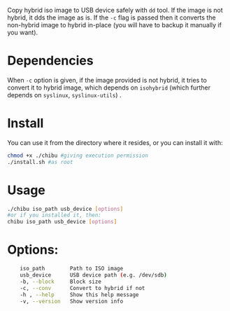 Copy hybrid iso image to USB device safely with `dd` tool. If the image is not hybrid, it dds the image as is. If the `-c` flag is passed then it converts the non-hybrid image to hybrid in-place (you will have to backup it manually if you want).

# Dependencies

When `-c` option is given, if the image provided is not hybrid, it tries to convert it to hybrid image, which depends on `isohybrid` (which further depends on `syslinux`, `syslinux-utils`) .

# Install

You can use it from the directory where it resides, or you can install it with:

```bash
chmod +x ./chibu #giving execution permission
./install.sh #as root
```

# Usage

```bash
./chibu iso_path usb_device [options]
#or if you installed it, then:
chibu iso_path usb_device [options]
```

# Options:

```bash
    iso_path		Path to ISO image
    usb_device		USB device path (e.g. /dev/sdb)
    -b, --block		Block size
    -c, --conv		Convert to hybrid if not
    -h , --help		Show this help message
    -v, --version	Show version info
```
